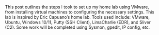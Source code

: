This post outlines the steps I took to set up my home lab using VMware, from installing virtual machines to configuring the necessary settings.
This lab is inspired by Eric Capuano’s home lab. Tools used include: VMware, Ubuntu, Windows 10/11, Putty (SSH Client), LimaCharlie (EDR), and Sliver (C2). Some work will be completed using Sysmon, gpedit, IP config, etc.
